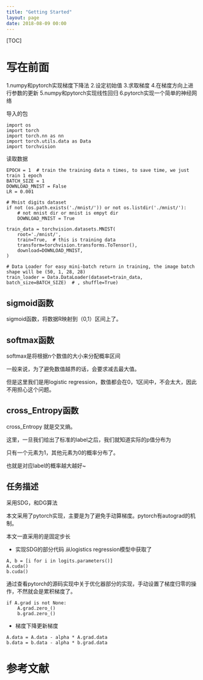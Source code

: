```yaml
---
title: "Getting Started"
layout: page
date: 2018-08-09 00:00
---
```

[TOC]

# 写在前面
1.numpy和pytorch实现梯度下降法
2.设定初始值
3.求取梯度
4.在梯度方向上进行参数的更新
5.numpy和pytorch实现线性回归
6.pytorch实现一个简单的神经网络

导入的包
```
import os
import torch
import torch.nn as nn
import torch.utils.data as Data
import torchvision
```

读取数据
```
EPOCH = 1  # train the training data n times, to save time, we just train 1 epoch
BATCH_SIZE = 1
DOWNLOAD_MNIST = False
LR = 0.001

# Mnist digits dataset
if not (os.path.exists('./mnist/')) or not os.listdir('./mnist/'):
    # not mnist dir or mnist is empyt dir
    DOWNLOAD_MNIST = True

train_data = torchvision.datasets.MNIST(
    root='./mnist/',
    train=True,  # this is training data
    transform=torchvision.transforms.ToTensor(),
    download=DOWNLOAD_MNIST,
)

# Data Loader for easy mini-batch return in training, the image batch shape will be (50, 1, 28, 28)
train_loader = Data.DataLoader(dataset=train_data, batch_size=BATCH_SIZE)  # , shuffle=True)
```
## sigmoid函数
sigmoid函数，将数据R映射到（0,1）区间上了。

## softmax函数
softmax是将根据n个数值的大小来分配概率区间

一般来说，为了避免数值越界的话，会要求减去最大值。

但是这里我们是用logistic regression，数值都会在0，1区间中，不会太大，因此不用担心这个问题。
## cross_Entropy函数
cross_Entropy 就是交叉熵。

这里，一旦我们给出了标准的label之后，我们就知道实际的p值分布为

只有一个元素为1，其他元素为0的概率分布了。

也就是对应label的概率越大越好~

## 任务描述
采用SDG，和DG算法

本文采用了pytorch实现，主要是为了避免手动算梯度。pytorch有autograd的机制。

本文一直采用的是固定步长
- 实现SDG的部分代码
从logistics regression模型中获取了
```
A, b = [i for i in logits.parameters()]
A.cuda()
b.cuda()
```
通过查看pytorch的源码实现中关于优化器部分的实现，手动设置了梯度归零的操作，不然就会是累积梯度了。
```
if A.grad is not None:
	A.grad.zero_()
	b.grad.zero_()
```
- 梯度下降更新梯度
```
A.data = A.data - alpha * A.grad.data
b.data = b.data - alpha * b.grad.data
```

# 参考文献